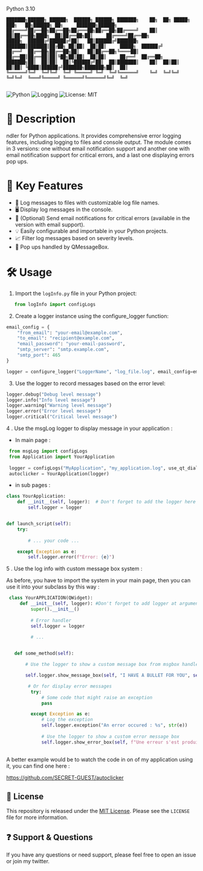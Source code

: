 Python 3.10
```
███████╗██████╗ ██████╗  ██████╗ ██████╗ ███████╗    ██╗  ██╗ █████╗ ███╗   ██╗██████╗ ██╗     ███████╗██████╗ 
██╔════╝██╔══██╗██╔══██╗██╔═══██╗██╔══██╗██╔════╝    ██║  ██║██╔══██╗████╗  ██║██╔══██╗██║     ██╔════╝██╔══██╗
█████╗  ██████╔╝██████╔╝██║   ██║██████╔╝███████╗    ███████║███████║██╔██╗ ██║██║  ██║██║     █████╗  ██████╔╝
██╔══╝  ██╔══██╗██╔══██╗██║   ██║██╔══██╗╚════██║    ██╔══██║██╔══██║██║╚██╗██║██║  ██║██║     ██╔══╝  ██╔══██╗
███████╗██║  ██║██║  ██║╚██████╔╝██║  ██║███████║    ██║  ██║██║  ██║██║ ╚████║██████╔╝███████╗███████╗██║  ██║
╚══════╝╚═╝  ╚═╝╚═╝  ╚═╝ ╚═════╝ ╚═╝  ╚═╝╚══════╝    ╚═╝  ╚═╝╚═╝  ╚═╝╚═╝  ╚═══╝╚═════╝ ╚══════╝╚══════╝╚═╝  ╚═╝
                                                                                                               
```
![Python](https://img.shields.io/badge/Python-3.x-blue)
![Logging](https://img.shields.io/badge/Logging-Enhanced-green)
![License: MIT](https://img.shields.io/badge/License-MIT-yellow)

# 📝 Description

ndler for Python applications. It provides comprehensive error logging features, including logging to files and console output. The module comes in 3 versions: one without email notification support and another one with email notification support for critical errors, and a last one displaying errors pop ups.

# 🔑 Key Features

- 📄 Log messages to files with customizable log file names.
- 🖥️ Display log messages in the console.
- 📧 (Optional) Send email notifications for critical errors (available in the version with email support).
- 💡 Easily configurable and importable in your Python projects.
- 📈 Filter log messages based on severity levels.
- 💬 Pop ups handled by QMessageBox.



# 🛠️ Usage

   1. Import the `logInfo.py` file in your Python project:

```python
   from logInfo import configLogs
```

   2. Create a logger instance using the configure_logger function:

```python
email_config = {
    "from_email": "your-email@example.com",
    "to_email": "recipient@example.com",
    "email_password": "your-email-password",
    "smtp_server": "smtp.example.com",
    "smtp_port": 465
}

logger = configure_logger("LoggerName", "log_file.log", email_config=email_config)

```
   3. Use the logger to record messages based on the error level:
      
 ```python
logger.debug("Debug level message")
logger.info("Info level message")
logger.warning("Warning level message")
logger.error("Error level message")
logger.critical("Critical level message")


 ```
 
   4 . Use the msgLog logger to display message in your application : 
  
   - In main page :

```python
 from msgLog import configLogs
 from Application import YourApplication
 
 logger = configLogs("MyApplication", "my_application.log", use_qt_dialogs=True)
 autoclicker = YourApplication(logger)
  ```
 
 
 
   - in sub pages : 
    
 ```python
 class YourApplication:
     def __init__(self, logger):  # Don't forget to add the logger here
         self.logger = logger
 
 
 def launch_script(self):
     try:
          
         # ... your code ...
 
     except Exception as e:
         self.logger.error(f"Error: {e}")
  ```
  
   5 . Use the log info with custom message box system :
   
As before, you have to import the system in your main page, then you can use it into your subclass by this way : 


```python
 class YourAPPLICATION(QWidget):
     def __init__(self, logger): #Don't forget to add logger at arguments
         super().__init__()
 
         # Error handler
         self.logger = logger
 
         # ...


   def some_method(self):

       # Use the logger to show a custom message box from msgbox handler

       self.logger.show_message_box(self, "I HAVE A BULLET FOR YOU", self.sacrifice_all)

        # Or for display error messages
         try:
             # Some code that might raise an exception
             pass

         except Exception as e:
             # Log the exception
             self.logger.exception("An error occured : %s", str(e))
 
             # Use the logger to show a custom error message box
             self.logger.show_error_box(self, f"Une erreur s'est produite : {str(e)}")
   
```

A better example would be to watch the code in on of my application using it, you can find one here  :

https://github.com/SECRET-GUEST/autoclicker
  
  
## :scroll: License

This repository is released under the [MIT License](LICENSE). Please see the `LICENSE` file for more information.


## :question: Support & Questions

If you have any questions or need support, please feel free to open an issue or join my twitter.


